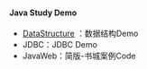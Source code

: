 #### Java Study Demo

*  [DataStructure](https://github.com/LiJonsen/JavaDemo/tree/master/DataStructure) ：数据结构Demo
* JDBC：JDBC Demo
* JavaWeb：简版-书城案例Code

